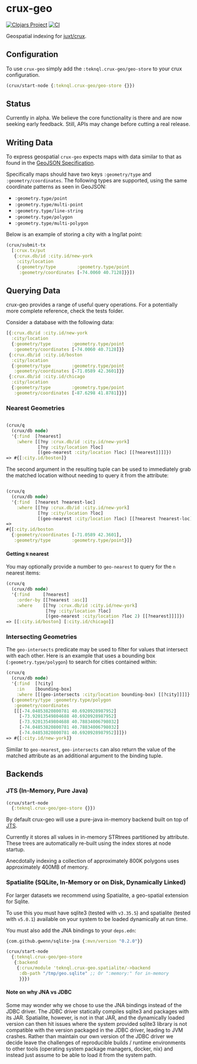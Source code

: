 # crux-geo
[![Clojars Project](https://img.shields.io/clojars/v/com.teknql/crux-geo.svg)](https://clojars.org/com.teknql/crux-geo)
[![CI](https://github.com/teknql/crux-geo/actions/workflows/ci.yml/badge.svg)](https://github.com/teknql/crux-geo/actions/workflows/ci.yml)

Geospatial indexing for [juxt/crux](https://github.com/juxt/crux).


## Configuration

To use `crux-geo` simply add the `:teknql.crux-geo/geo-store` to your crux configuration.

```clojure
(crux/start-node {:teknql.crux-geo/geo-store {}})
```

## Status

Currently in alpha. We believe the core functionality is there and are now seeking
early feedback. Still, APIs may change before cutting a real release.

## Writing Data

To express geospatial `crux-geo` expects maps with data similar to that as found
in the [GeoJSON Specification](https://datatracker.ietf.org/doc/html/rfc7946).

Specifically maps should have two keys `:geometry/type` and
`:geometry/coordinates`. The following types are supported, using the same
coordinate patterns as seen in GeoJSON:

- `:geometry.type/point`
- `:geometry.type/multi-point`
- `:geometry.type/line-string`
- `:geometry.type/polygon`
- `:geometry.type/multi-polygon`

Below is an example of storing a city with a lng/lat point:


``` clojure
(crux/submit-tx
  [:crux.tx/put
   {:crux.db/id :city.id/new-york
    :city/location
    {:geometry/type        :geometry.type/point
     :geometry/coordinates [-74.0060 40.7128]}}])
```

## Querying Data

crux-geo provides a range of useful query operations. For a potentially more
complete reference, check the tests folder.

Consider a database with the following data:

``` clojure
[{:crux.db/id :city.id/new-york
  :city/location
  {:geometry/type        :geometry.type/point
   :geometry/coordinates [-74.0060 40.7128]}}
 {:crux.db/id :city.id/boston
  :city/location
  {:geometry/type        :geometry.type/point
   :geometry/coordinates [-71.0589 42.3601]}}
 {:crux.db/id :city.id/chicago
  :city/location
  {:geometry/type        :geometry.type/point
   :geometry/coordinates [-87.6298 41.8781]}}]
```


### Nearest Geometries

``` clojure

(crux/q
  (crux/db node)
  '{:find  [?nearest]
    :where [[?ny :crux.db/id :city.id/new-york]
            [?ny :city/location ?loc]
            [(geo-nearest :city/location ?loc) [[?nearest]]]]})
=> #{[:city.id/boston]}
```

The second argument in the resulting tuple can be used to immediately grab the
matched location without needing to query it from the attribute:

``` clojure

(crux/q
  (crux/db node)
  '{:find  [?nearest ?nearest-loc]
    :where [[?ny :crux.db/id :city.id/new-york]
            [?ny :city/location ?loc]
            [(geo-nearest :city/location ?loc) [[?nearest ?nearest-loc]]]]})
=>
#{[:city.id/boston
  {:geometry/coordinates [-71.0589 42.3601],
   :geometry/type        :geometry.type/point}]}
```

#### Getting `N` nearest

You may optionally provide a number to `geo-nearest` to query for the `n`
nearest items:

``` clojure
(crux/q
  (crux/db node)
  '{:find     [?nearest]
    :order-by [[?nearest :asc]]
    :where    [[?ny :crux.db/id :city.id/new-york]
               [?ny :city/location ?loc]
               [(geo-nearest :city/location ?loc 2) [[?nearest]]]]})
=> [[:city.id/boston] [:city.id/chicago]]
```

### Intersecting Geometries

The `geo-intersects` predicate may be used to filter for values that intersect
with each other. Here is an example that uses a bounding box
(`:geometry.type/polygon`) to search for cities contained within:

``` clojure
(crux/q
  (crux/db node)
  '{:find  [?city]
    :in    [bounding-box]
    :where [[(geo-intersects :city/location bounding-box) [[?city]]]]}
  {:geometry/type :geometry.type/polygon
   :geometry/coordinates
   [[[-74.04853820800781 40.6920928987952]
     [-73.92013549804688 40.6920928987952]
     [-73.92013549804688 40.78834006798032]
     [-74.04853820800781 40.78834006798032]
     [-74.04853820800781 40.6920928987952]]]})
=> #{[:city.id/new-york]}
```

Similar to `geo-nearest`, `geo-intersects` can also return the value of the
matched attribute as an additional argument to the binding tuple.

## Backends

### JTS (In-Memory, Pure Java)

```clojure
(crux/start-node
  {:teknql.crux-geo/geo-store {}})
```

By default crux-geo will use a pure-java in-memory backend built on top
of [JTS](https://github.com/locationtech/jts).

Currently it stores all values in in-memory STRtrees partitioned by attribute.
These trees are automatically re-built using the index stores at node startup.

Anecdotally indexing a collection of approximately 800K polygons uses approximately 400MB of memory.

### Spatialite (SQLite, In-Memory or on Disk, Dynamically Linked)

For larger datasets we recommend using Spatialite, a geo-spatial extension for
Sqlite.

To use this you must have sqlite3 (tested with `v3.35.5`) and spatialite (tested
with `v5.0.1`) available on your system to be loaded dynamically at run time.

You must also add the JNA bindings to your `deps.edn`:

```clojure
{com.github.gwenn/sqlite-jna {:mvn/version "0.2.0"}}
```


```clojure
(crux/start-node
  {:teknql.crux-geo/geo-store
   {:backend
    {:crux/module 'teknql.crux-geo.spatialite/->backend
     :db-path "/tmp/geo.sqlite" ;; Or ":memory:" for in-memory
     }}})
```

#### Note on why JNA vs JDBC

Some may wonder why we chose to use the JNA bindings instead of the JDBC driver.
The JDBC driver statically compiles sqlite3 and packages with its JAR.
Spatialite, however, is not in that JAR, and the dynamically loaded version can
then hit issues where the system provided sqlite3 library is not compatible with
the version packaged in the JDBC driver, leading to JVM crashes. Rather than
maintain our own version of the JDBC driver we decide leave the challenges of
reproducible builds / runtime environments to other tools (operating system
package managers, docker, nix) and instead just assume to be able to load it
from the system path.
